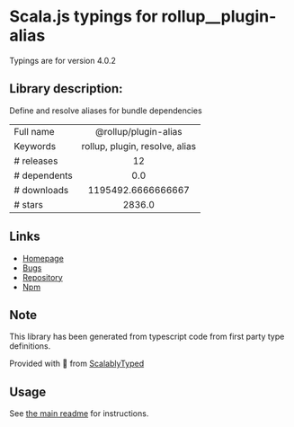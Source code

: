 
# Scala.js typings for rollup__plugin-alias

Typings are for version 4.0.2

## Library description:
Define and resolve aliases for bundle dependencies

|                    |                 |
| ------------------ | :-------------: |
| Full name          | @rollup/plugin-alias |
| Keywords           | rollup, plugin, resolve, alias |
| # releases         | 12 |
| # dependents       | 0.0 |
| # downloads        | 1195492.6666666667 |
| # stars            | 2836.0 |

## Links
- [Homepage](https://github.com/rollup/plugins/tree/master/packages/alias#readme)
- [Bugs](https://github.com/rollup/plugins/issues)
- [Repository](https://github.com/rollup/plugins)
- [Npm](https://www.npmjs.com/package/%40rollup%2Fplugin-alias)
    


## Note
This library has been generated from typescript code from first party type definitions.

Provided with :purple_heart: from [ScalablyTyped](https://github.com/oyvindberg/ScalablyTyped)

## Usage
See [the main readme](../../readme.md) for instructions.


